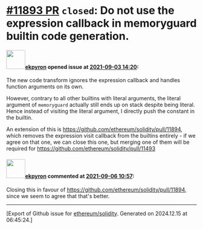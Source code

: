 # [\#11893 PR](https://github.com/ethereum/solidity/pull/11893) `closed`: Do not use the expression callback in memoryguard builtin code generation.

#### <img src="https://avatars.githubusercontent.com/u/1347491?v=4" width="50">[ekpyron](https://github.com/ekpyron) opened issue at [2021-09-03 14:20](https://github.com/ethereum/solidity/pull/11893):

The new code transform ignores the expression callback and handles function arguments on its own.

However, contrary to all other builtins with literal arguments, the literal argument of ``memoryguard`` actually still ends up on stack despite being literal. Hence instead of visiting the literal argument, I directly push the constant in the builtin.

An extension of this is https://github.com/ethereum/solidity/pull/11894, which removes the expression visit callback from the builtins entirely - if we agree on that one, we can close this one, but merging one of them will be required for https://github.com/ethereum/solidity/pull/11493

#### <img src="https://avatars.githubusercontent.com/u/1347491?v=4" width="50">[ekpyron](https://github.com/ekpyron) commented at [2021-09-06 10:57](https://github.com/ethereum/solidity/pull/11893#issuecomment-913554153):

Closing this in favour of https://github.com/ethereum/solidity/pull/11894, since we seem to agree that that's better.


-------------------------------------------------------------------------------



[Export of Github issue for [ethereum/solidity](https://github.com/ethereum/solidity). Generated on 2024.12.15 at 06:45:24.]
